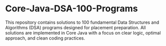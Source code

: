 # Core-Java-DSA-100-Programs
This repository contains solutions to 100 fundamental Data Structures and Algorithms (DSA) programs designed for placement preparation. All solutions are implemented in Core Java with a focus on clear logic, optimal approach, and clean coding practices.
